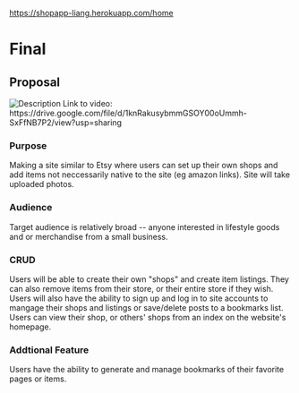 https://shopapp-liang.herokuapp.com/home

# Final
<h2>Proposal</h2>
<img alt="Description" src="https://drive.google.com/uc?export=view&id=1nar6Is8gWTD-vk3eKaZM4WzSMqSshp9r">
Link to video: https://drive.google.com/file/d/1knRakusybmmGSOY00oUmmh-SxFfNB7P2/view?usp=sharing
<h3>Purpose</h3>
Making a site similar to Etsy where users can set up their own shops and add items not neccessarily native to the site (eg amazon links). Site will take uploaded photos.

<h3>Audience</h3>
Target audience is relatively broad -- anyone interested in lifestyle goods and or merchandise from a small business.

<h3>CRUD</h3>
Users will be able to create their own "shops" and create item listings. They can also remove items from their store, or their entire store if they wish. Users will also have the ability to sign up and log in to site accounts to mangage their shops and listings or save/delete posts to a bookmarks list. 
Users can view their shop, or others' shops from an index on the website's homepage. 

<h3>Addtional Feature</h3>
Users have the ability to generate and manage bookmarks of their favorite pages or items.
